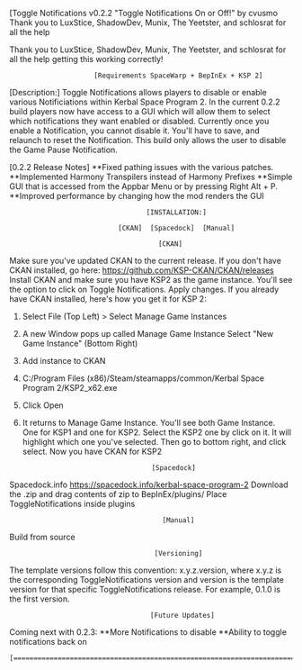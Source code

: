 [Toggle Notifications v0.2.2
"Toggle Notifications On or Off!" by cvusmo
Thank you to LuxStice, ShadowDev, Munix, The Yeetster, and schlosrat for all the help

Thank you to LuxStice, ShadowDev, Munix, The Yeetster, and schlosrat for all the help getting this working correctly!

                         [Requirements SpaceWarp + BepInEx + KSP 2]

[Description:] Toggle Notifications allows players to disable or enable various Notificiations within Kerbal Space Program 2. In the current 0.2.2 build players now have access to a GUI which will allow them to select which notifications they want enabled or disabled. Currently once you enable a Notification, you cannot disable it. You'll have to save, and relaunch to reset the Notification. This build only allows the user to disable the Game Pause Notification. 

[0.2.2 Release Notes]
**Fixed pathing issues with the various patches.
**Implemented Harmony Transpilers instead of Harmony Prefixes
**Simple GUI that is accessed from the Appbar Menu or by pressing Right Alt + P.
**Improved performance by changing how the mod renders the GUI

                                      [INSTALLATION:]

                               [CKAN]  [Spacedock]  [Manual]

                                         [CKAN] 
 Make sure you've updated CKAN to the current release. If you don't have CKAN installed, go here: https://github.com/KSP-CKAN/CKAN/releases Install CKAN and make sure you have KSP2 as the game instance. You'll see the option to click on Toggle Notifications. Apply changes.
If you already have CKAN installed, here's how you get it for KSP 2:

1. Select File (Top Left) > Select Manage Game Instances
2. A new Window pops up called Manage Game Instance Select "New Game Instance" (Bottom Right)
3. Add instance to CKAN
4. C:/Program Files (x86)/Steam/steamapps/common/Kerbal Space Program 2/KSP2_x62.exe
5. Click Open
6. It returns to Manage Game Instance. You'll see both Game Instance. One for KSP1 
   and one for KSP2. Select the KSP2 one by click on it. It will highlight which 
   one you've selected. Then go to bottom right, and click select. Now you have 
   CKAN for KSP2

                                       [Spacedock]
Spacedock.info https://spacedock.info/kerbal-space-program-2 Download the .zip and drag contents of zip to BepInEx/plugins/ Place ToggleNotifications inside plugins

                                          [Manual]
 Build from source


                                        [Versioning] 
The template versions follow this convention: x.y.z.version, where x.y.z is the corresponding ToggleNotifications version and version is the template version for that specific ToggleNotifications release. For example, 0.1.0 is the first version.


                                       [Future Updates]
Coming next with 0.2.3:
**More Notifications to disable
**Ability to toggle notifications back on 


    [====================================================================================]


